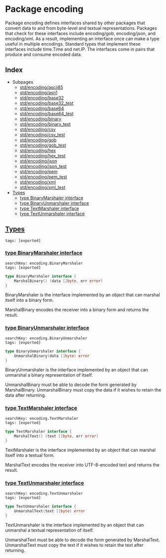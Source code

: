 # Package encoding

Package encoding defines interfaces shared by other packages that convert data to and from byte-level and textual representations. Packages that check for these interfaces include encoding/gob, encoding/json, and encoding/xml. As a result, implementing an interface once can make a type useful in multiple encodings. Standard types that implement these interfaces include time.Time and net.IP. The interfaces come in pairs that produce and consume encoded data. 

## Index

* Subpages
  * [std/encoding/ascii85](encoding/ascii85.md)
  * [std/encoding/asn1](encoding/asn1.md)
  * [std/encoding/base32](encoding/base32.md)
  * [std/encoding/base32_test](encoding/base32_test.md)
  * [std/encoding/base64](encoding/base64.md)
  * [std/encoding/base64_test](encoding/base64_test.md)
  * [std/encoding/binary](encoding/binary.md)
  * [std/encoding/binary_test](encoding/binary_test.md)
  * [std/encoding/csv](encoding/csv.md)
  * [std/encoding/csv_test](encoding/csv_test.md)
  * [std/encoding/gob](encoding/gob.md)
  * [std/encoding/gob_test](encoding/gob_test.md)
  * [std/encoding/hex](encoding/hex.md)
  * [std/encoding/hex_test](encoding/hex_test.md)
  * [std/encoding/json](encoding/json.md)
  * [std/encoding/json_test](encoding/json_test.md)
  * [std/encoding/pem](encoding/pem.md)
  * [std/encoding/pem_test](encoding/pem_test.md)
  * [std/encoding/xml](encoding/xml.md)
  * [std/encoding/xml_test](encoding/xml_test.md)
* [Types](#type)
    * [type BinaryMarshaler interface](#BinaryMarshaler)
    * [type BinaryUnmarshaler interface](#BinaryUnmarshaler)
    * [type TextMarshaler interface](#TextMarshaler)
    * [type TextUnmarshaler interface](#TextUnmarshaler)


## <a id="type" href="#type">Types</a>

```
tags: [exported]
```

### <a id="BinaryMarshaler" href="#BinaryMarshaler">type BinaryMarshaler interface</a>

```
searchKey: encoding.BinaryMarshaler
tags: [exported]
```

```Go
type BinaryMarshaler interface {
	MarshalBinary() (data []byte, err error)
}
```

BinaryMarshaler is the interface implemented by an object that can marshal itself into a binary form. 

MarshalBinary encodes the receiver into a binary form and returns the result. 

### <a id="BinaryUnmarshaler" href="#BinaryUnmarshaler">type BinaryUnmarshaler interface</a>

```
searchKey: encoding.BinaryUnmarshaler
tags: [exported]
```

```Go
type BinaryUnmarshaler interface {
	UnmarshalBinary(data []byte) error
}
```

BinaryUnmarshaler is the interface implemented by an object that can unmarshal a binary representation of itself. 

UnmarshalBinary must be able to decode the form generated by MarshalBinary. UnmarshalBinary must copy the data if it wishes to retain the data after returning. 

### <a id="TextMarshaler" href="#TextMarshaler">type TextMarshaler interface</a>

```
searchKey: encoding.TextMarshaler
tags: [exported]
```

```Go
type TextMarshaler interface {
	MarshalText() (text []byte, err error)
}
```

TextMarshaler is the interface implemented by an object that can marshal itself into a textual form. 

MarshalText encodes the receiver into UTF-8-encoded text and returns the result. 

### <a id="TextUnmarshaler" href="#TextUnmarshaler">type TextUnmarshaler interface</a>

```
searchKey: encoding.TextUnmarshaler
tags: [exported]
```

```Go
type TextUnmarshaler interface {
	UnmarshalText(text []byte) error
}
```

TextUnmarshaler is the interface implemented by an object that can unmarshal a textual representation of itself. 

UnmarshalText must be able to decode the form generated by MarshalText. UnmarshalText must copy the text if it wishes to retain the text after returning. 

